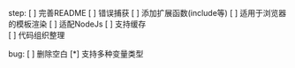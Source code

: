 step:
[ ] 完善README
[ ] 错误捕获
[ ] 添加扩展函数(include等)
[ ] 适用于浏览器的模板渲染
[ ] 适配NodeJs
[ ] 支持缓存			
[ ] 代码组织整理

bug:
[ ] 删除空白
[*] 支持多种变量类型	
